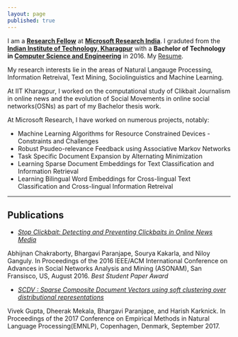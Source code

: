```yaml
---
layout: page
published: true
---
```


<!-- ## Hello! -->
I am a **[Research Fellow](https://www.microsoft.com/en-us/research/lab/microsoft-research-india/)** at **[Microsoft Research India]( "https://www.microsoft.com/en-us/research/lab/microsoft-research-india/")**. I graduted from the **[Indian Institute of Technology, Kharagpur](http://www.iitkgp.ac.in/)** with a **Bachelor of Technology in [Computer Science and Engineering](http://cse.iitkgp.ac.in/)** in 2016. My [Resume](http://bhargaviparanjape.github.io/documents/CV.pdf).

My research interests lie in the areas of Natural Langauge Processing, Information Retreival, Text Mining, Sociolinguistics and Machine Learning.

At IIT Kharagpur, I worked on the computational study of Clikbait Journalism in online news and the evolution of Social Movements in online social networks(OSNs) as part of my Bachelor thesis work.

At Microsoft Research, I have worked on numerous projects, notably:

- Machine Learning Algorithms for Resource Constrained Devices - Constraints and Challenges
- Robust Psudeo-relevance Feedback using Associative Markov Networks
- Task Specific Document Expansion by Alternating Minimization
- Learning Sparse Document Embeddings for Text Classification and Information Retrieval
- Learning Bilingual Word Embeddings for Cross-lingual Text Classification and Cross-lingual Information Retreival

<!-- - Rationalizing predictions of deep neural models, including sequence-to-sequence models. -->

---

## Publications

- *[Stop Clickbait: Detecting and Preventing Clickbaits in Online News Media](https://bhargaviparanjape.github.io/documents/ASONAM2016.pdf)*

Abhijnan Chakraborty, Bhargavi Paranjape, Sourya Kakarla, and Niloy Ganguly. 
In Proceedings of the 2016 IEEE/ACM International Conference on Advances in Social Networks Analysis and Mining (ASONAM), San Fransisco, US, August 2016. 
*Best Student Paper Award*

- *[SCDV : Sparse Composite Document Vectors using soft clustering over distributional representations](https://arxiv.org/pdf/1612.06778.pdf)*

Vivek Gupta, Dheerak Mekala, Bhargavi Paranjape, and Harish Karknick.
In Proceedings of the 2017 Conference on Empirical Methods in Natural Language Processing(EMNLP), Copenhagen, Denmark, September 2017.

<!-- SCDV -->
<!-- - ProtoNN -->

